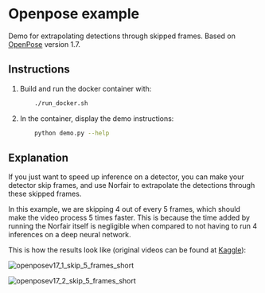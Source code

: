 # Openpose example

Demo for extrapolating detections through skipped frames. Based on [OpenPose](https://github.com/CMU-Perceptual-Computing-Lab/openpose) version 1.7.

## Instructions


1. Build and run the docker container with:
    ```bash
        ./run_docker.sh
    ``` 

4. In the container, display the demo instructions: 
    ```bash
        python demo.py --help 
    ``` 

## Explanation

If you just want to speed up inference on a detector, you can make your detector skip frames, and use Norfair to extrapolate the detections through these skipped frames.

In this example, we are skipping 4 out of every 5 frames, which should make the video process 5 times faster. This is because the time added by running the Norfair itself is negligible when compared to not having to run 4 inferences on a deep neural network.

This is how the results look like (original videos can be found at [Kaggle](https://www.kaggle.com/datasets/ashayajbani/oxford-town-centre?select=TownCentreXVID.mp4)):

![openposev17_1_skip_5_frames_short](https://user-images.githubusercontent.com/92468171/172702968-ae986ecc-9cfd-4cd2-9132-92c19ff36608.gif)

![openposev17_2_skip_5_frames_short](https://user-images.githubusercontent.com/92468171/172703046-e769a9fa-4c0e-4111-9478-eb2d8ad2cead.gif)
